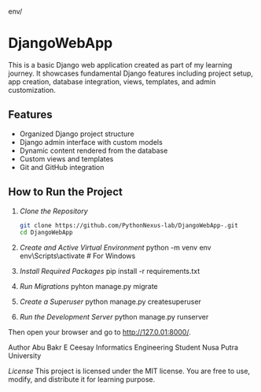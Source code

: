 env/
# DjangoWebApp

This is a basic Django web application created as part of my learning journey. It showcases fundamental Django features including project setup, app creation, database integration, views, templates, and admin customization.

## Features

- Organized Django project structure
- Django admin interface with custom models
- Dynamic content rendered from the database
- Custom views and templates
- Git and GitHub integration

## How to Run the Project

1. *Clone the Repository*
   ```bash
   git clone https://github.com/PythonNexus-lab/DjangoWebApp-.git
   cd DjangoWebApp

2. *Create and Active Virtual Environment*
  python -m venv env
env\Scripts\activate  # For Windows

3. *Install Required Packages*
    pip install -r requirements.txt

4. *Run Migrations*
    pyhton manage.py migrate

5. *Create a Superuser*
    python manage.py createsuperuser

6. *Run the Development Server*
    python manage.py runserver

Then open your browser and go to http://127.0.01:8000/.

Author
Abu Bakr E Ceesay
Informatics Engineering Student
Nusa Putra University

*License*
This project is licensed under the MIT license. You are free to use, modify, and distribute it for learning purpose.   
  
